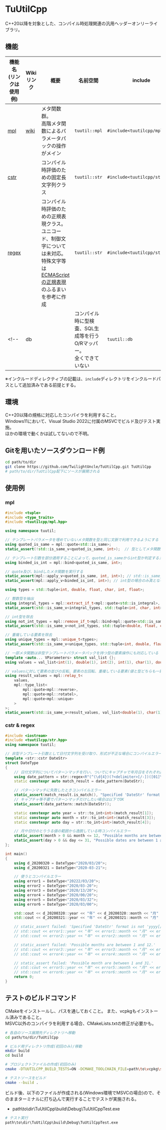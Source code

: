 # TuUtilCpp
C++20以降を対象とした、コンパイル時処理関連の汎用ヘッダーオンリーライブラリ。  

## 機能

|機能名<br>(リンクは使用例)|Wikiリンク|概要|名前空間|include|
|----|----|----|----|----|
|[mpl](#mpl)|[wiki](Mpl)|メタ関数群。<br>高階メタ関数によるパラメータパックの操作がメイン|`tuutil::mpl`|`#include<tuutilcpp/mpl.hpp>`|
|[cstr](#cstr--regex)||コンパイル時評価のための固定長文字列クラス|`tuutil::str`|`#include<tuutilcpp/str.hpp>`|
|[regex](#cstr--regex)||コンパイル時評価のための正規表現クラス。<br>ユニコード、制御文字については未対応。<br>特殊文字等は[ECMAScriptの正規表現](https://developer.mozilla.org/ja/docs/Web/JavaScript/Guide/Regular_Expressions)のふるまいを参考に作成|`tuutil::str`|`#include<tuutilcpp/str.hpp>`|
<!-- |db||コンパイル時に型検査、SQL生成等を行うO/Rマッパー。<br>全くできていない|`tuutil::db`|`#include<tuutilcpp/db.hpp>`| -->

※インクルードディレクティブの記載は、`include`ディレクトリをインクルードパスとして追加済みである前提とする。

## 環境
C++20以降の規格に対応したコンパイラを利用すること。  
Windows11において、Visual Studio 2022に付属のMSVCでビルド及びテスト実施。  
ほかの環境で動くかは試してないので不明。

## Gitを用いたソースダウンロード例
```sh
cd path/to/dir
git clone https://github.com/TwilightUncle/TuUtilCpp.git TuUtilCpp
# path/to/dir/TuUtilCpp配下にソースが展開される
```

## 使用例
### mpl
```cpp
#include <tuple>
#include <type_traits>
#include <tuutilcpp/mpl.hpp>

using namespace tuutil;

// テンプレートパラメータを埋めていないメタ関数を型と同じ文脈で利用できるようにする
using quoted_is_same = mpl::quote<std::is_same>;
static_assert(!std::is_same_v<quoted_is_same, int>);  // 型としてメタ関数のテンプレート引数に指定できる

// テンプレート引数を部分適用することによって、quoted_is_sameからint型か判定するメタ関数を作成する
using binded_is_int = mpl::bind<quoted_is_same, int>;

// quote及び、bindしたメタ関数を実行する
static_assert(mpl::apply_v<quoted_is_same, int, int>); // std::is_same_v<int, int>と同様
static_assert(mpl::apply_v<binded_is_int, int>); // int型の場合のみ真となる

using types = std::tuple<int, double, float, char, int, float>;

// 整数型を抽出
using integral_types = mpl::extract_if_t<mpl::quote<std::is_integral>, types>;
static_assert(std::is_same_v<integral_types, std::tuple<int, char, int>>);

// int型を除去
using not_int_types = mpl::remove_if_t<mpl::bind<mpl::quote<std::is_same>, int>, types>;
static_assert(std::is_same_v<not_int_types, std::tuple<double, float, char, float>>);

// 重複している要素を除去
using unique_types = mpl::unique_t<types>;
static_assert(std::is_same_v<unique_types, std::tuple<int, double, float, char>>);

// 一部メタ関数は非型テンプレートパラメータパックを持つ型の要素操作にも対応している
template <auto... VParameters> struct val_list {};
using values = val_list<int(1), double(1), int(2), int(1), char(1), double(1), float(1)>;

// valuesに対して要素の並びの反転、要素の左回転、重複している要素(値と型どちらも一致しているもの)の削除を順に行う
using result_values = mpl::relay_t<
    values,
    mpl::type_list<
        mpl::quote<mpl::reverse>,
        mpl::quote<mpl::rotatel>,
        mpl::quote<mpl::unique>
    >
>;
static_assert(std::is_same_v<result_values, val_list<double(1), char(1), int(1), int(2), float(1)>>);
```
### cstr & regex
```cpp
#include <iostream>
#include <tuutilcpp/str.hpp>
using namespace tuutil;

// 非型テンプレート引数として日付文字列を受け取り、形式が不正な場合にコンパイルエラーを起こす
template <str::cstr DateStr>
struct DateType
{
    // 日付文字列についてパターンマッチを行い、ついでにキャプチャで年月日をそれぞれ抜き出す
    using date_pattern = str::regex<R"(^(\d{4})(?<delimiter>[/-])([01]\d)\k<delimiter>(\d{2})$)">;
    static constexpr auto match_result = date_pattern(DateStr);

    // パターンマッチに失敗したときコンパイルエラー
    static_assert(match_result.is_match(), "Specified 'DateStr' format is not 'yyyy[/-]mm[/-]dd'.");
    // キャプチャ等不要でパターンマッチだけしたい場合は以下でOK
    static_assert(date_pattern::match(DateStr));

    static constexpr auto year = str::to_int<int>(match_result[1]);
    static constexpr auto month = str::to_int<int>(match_result[3]);
    static constexpr auto day = str::to_int<int>(match_result[4]);

    // 月や日付のとりうる値の範囲から逸脱している時コンパイルエラー
    static_assert(month > 0 && month <= 12, "Possible months are between 1 and 12.");
    static_assert(day > 0 && day <= 31, "Possible dates are between 1 and 31.");
};

int main()
{
    using d_20200320 = DateType<"2020/03/20">;
    using d_20200321 = DateType<"2020-03-21">;

    // 使うとコンパイルエラー
    using error1 = DateType<"20222/03/20">;
    using error2 = DateType<"2020/03-20">;
    using error3 = DateType<"2020/13/20">;
    using error4 = DateType<"2020/00/20">;
    using error5 = DateType<"2020/03/32">;
    using error6 = DateType<"2020/03/00">;

    std::cout << d_20200320::year << "年" << d_20200320::month << "月" << d_20200320::day << "日" << std::endl;   // 2020年3月20日
    std::cout << d_20200321::year << "年" << d_20200321::month << "月" << d_20200321::day << "日" << std::endl;   // 2020年3月21日

    // static_assert failed: 'Specified 'DateStr' format is not 'yyyy[/-]mm[/-]dd'.' 
    // std::cout << error1::year << "年" << error1::month << "月" << error1::day << "日";
    // std::cout << error2::year << "年" << error2::month << "月" << error2::day << "日";

    // static_assert failed: 'Possible months are between 1 and 12.'
    // std::cout << error3::year << "年" << error3::month << "月" << error3::day << "日";
    // std::cout << error4::year << "年" << error4::month << "月" << error4::day << "日";

    // static_assert failed: 'Possible month are between 1 and 31.'
    // std::cout << error5::year << "年" << error5::month << "月" << error5::day << "日";
    // std::cout << error6::year << "年" << error6::month << "月" << error6::day << "日";
    return 0;
}
```

## テストのビルドコマンド
CMakeをインストールし、パスを通しておくこと。 
また、vcpkgもインストール済みであること。  
MSVC以外のコンパイラを利用する場合、CMakeLists.txtの修正が必要かも。
```sh
# 各自のソース展開先ディレクトリへ移動
cd path/to/dir/TuUtilCpp

# ビルド用ディレクトリ作成(初回のみ)/移動
mkdir build
cd build

# プロジェクトファイルの作成(初回のみ)
cmake -DTUUTILCPP_BUILD_TESTS=ON -DCMAKE_TOOLCHAIN_FILE=path\to\vcpkg\scripts\buildsystems\vcpkg.cmake ..

# テストソースをビルド
cmake --build .
```
ビルド後、以下のファイルが作成される(Windows環境でMSVCの場合)ので、そのままターミナルに打ち込んで実行することでテストが実施される。
- path\to\dir\TuUtilCpp\build\Debug\TuUtilCppTest.exe

```sh
# テスト実行
path\to\dir\TuUtilCpp\build\Debug\TuUtilCppTest.exe
```
